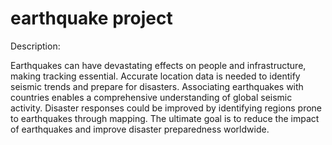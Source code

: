 # earthquake project 

Description:

Earthquakes can have devastating effects on people and infrastructure, making tracking essential.
Accurate location data is needed to identify seismic trends and prepare for disasters.
Associating earthquakes with countries enables a comprehensive understanding of global seismic activity.
Disaster responses could be improved by identifying regions prone to earthquakes through mapping.
The ultimate goal is to reduce the impact of earthquakes and improve disaster preparedness worldwide.

